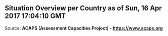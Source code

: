 ## Situation Overview per Country as of Sun, 16 Apr 2017 17:04:10 GMT

Source: **ACAPS (Assessment Capacities Project) - https://www.acaps.org**